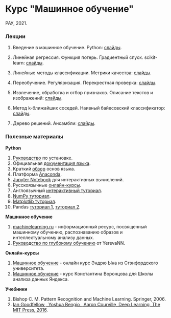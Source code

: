 # Курс "Машинное обучение"
РАУ, 2021.

### Лекции

1. Введение в машинное обучение. Python:
[слайды](https://docs.google.com/presentation/d/1iRv6zCrSgru-xWO8pdMcB-U4obdtdxA7PKmnrXm3WLk/edit?usp=sharing).

1. Линейная регрессия. Функция потерь. Градиентный спуск. scikit-learn:
[слайды](https://docs.google.com/presentation/d/12s46OC-cT6yV7gBypjq7f-t6tdtDoxr4Edru-O_2Dag/edit?usp=sharing).

1. Линейные методы классификации. Метрики качества:
[слайды](https://docs.google.com/presentation/d/14cm9AF3S6X7wt4XKI7oF3Q5R_xZGWWCUrifovZUeDK8/edit?usp=sharing).

1. Переобучение. Регуляризация. Перекрестная проверка: [слайды](https://docs.google.com/presentation/d/15nrDArZAdzBK_KZHcNXQRmvvYMfgZONo2ciyWFgscAU/edit?usp=sharing).

1. Извлечение, обработка и отбор признаков. Описание текстов и изображений: [слайды](https://docs.google.com/presentation/d/1PHhz741HHKWxoWQqEbWiYLCfnsdxBVlfv1LuLvdKUac/edit?usp=sharing).

1. Метод k-ближайших соседей. Наивный байесовский классификатор: [слайды](https://docs.google.com/presentation/d/1BholvOOrpWvsSNYsCmQ1P07ARnKRlzUhYjT8ULBVveI/edit?usp=sharing).

1. Дерево решений. Ансамбли:  [слайды](https://docs.google.com/presentation/d/1BbkPpkvdnRnQJ6u_NLl39wO5XTCMW40ke0dXvmExihM/edit?usp=sharing).


### Полезные материалы

**Python**

1. [Руководство](https://realpython.com/installing-python/) по установке.
1. Официальная [документация языка](https://www.python.org/doc/).
1. Краткий [обзор](https://cs231n.github.io/python-numpy-tutorial/#python-basic) основ языка.
1. Платформа [Anaconda](https://www.anaconda.com/distribution/#download-section).
1. [Jupyter Notebook](http://math-hse.info/f/2018-19/py-polit/instruction_JN.pdf) для интерактивных вычислений.
1. Русскоязычные [онлайн-курсы](https://pythonworld.ru/kursy/free.html).
1. Англоязычный [интерактивный туториал](https://www.learnpython.org/).
1. [NumPy туториал](https://docs.scipy.org/doc/numpy-dev/user/quickstart.html).
1. [Matplotlib туториал](http://matplotlib.org/users/pyplot_tutorial.html).
1. Pandas [туториал 1](https://yadi.sk/i/pWwVPxvL3N9mX3), [туториал 2](http://pandas.pydata.org/pandas-docs/stable/tutorials.html).

**Машинное обучение**

1. [machinelearning.ru](http://www.machinelearning.ru) - информационный ресурс, посвященный машинному обучению, распознаванию образов и интеллектуальному анализу данных.
1. [Руководство по глубокому обучению](https://yerevann.com/a-guide-to-deep-learning/) от YerevaNN.

**Онлайн-курсы**

1. [Машинное обучение](https://ru.coursera.org/learn/machine-learning) - онлайн курс Эндрю Ына из Стэнфордского университета.
1. [Машинное обучение](https://youtu.be/SZkrxWhI5qM) - курс Константина Воронцова для Школы анализа данных Яндекса.

**Учебники**

1. Bishop C. M. Pattern Recognition and Machine Learning. Springer, 2006.
1. [Ian Goodfellow , Yoshua Bengio , Aaron Courville, Deep Learning, The MIT Press, 2016](https://www.deeplearningbook.org/).
